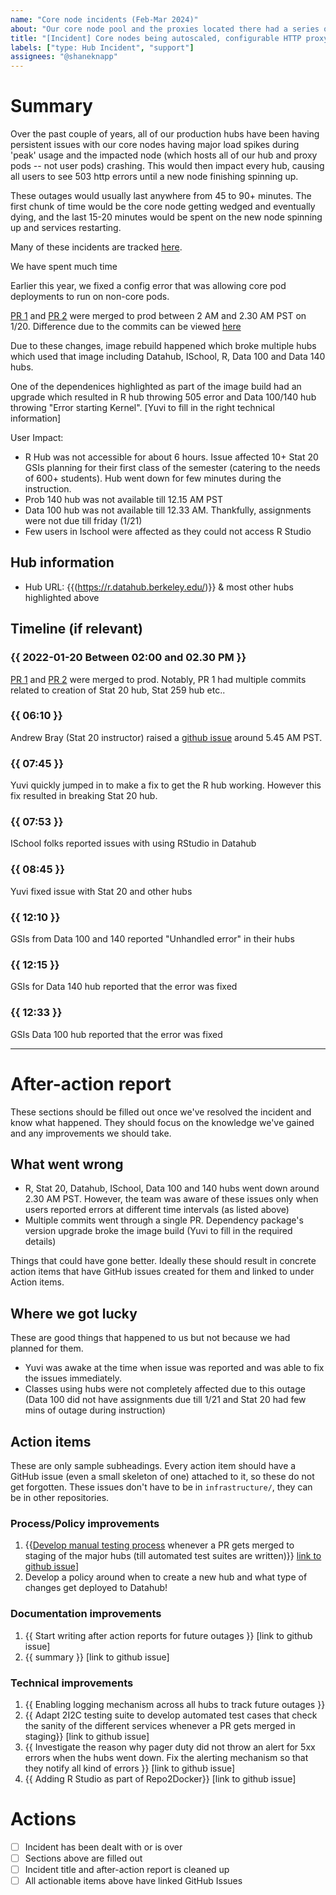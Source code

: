 ```yaml
---
name: "Core node incidents (Feb-Mar 2024)"
about: "Our core node pool and the proxies located there had a series of issues."
title: "[Incident] Core nodes being autoscaled, configurable HTTP proxy crashes"
labels: ["type: Hub Incident", "support"]
assignees: "@shaneknapp"
---
```


# Summary

Over the past couple of years, all of our production hubs have been having
persistent issues with our core nodes having major load spikes during 'peak'
usage and the impacted node (which hosts all of our hub and proxy pods -- not
user pods) crashing. This would then impact every hub, causing all users to 
see 503 http errors until a new node finishing spinning up.

These outages would usually last anywhere from 45 to 90+ minutes.  The first
chunk of time would be the core node getting wedged and eventually dying, and
the last 15-20 minutes would be spent on the new node spinning up and services
restarting.

Many of these incidents are tracked [here](https://github.com/berkeley-dsep-infra/datahub/issues/2791).

We have spent much time 

Earlier this year, we fixed a config error that was allowing core pod
deployments to run on non-core pods.

[PR 1](https://github.com/berkeley-dsep-infra/datahub/pull/3161) and [PR 2](https://github.com/berkeley-dsep-infra/datahub/pull/3164/commits/a3fc71d5a68b030cda91029b5dbb6c01c0eec8fe) were merged to prod between 2 AM and 2.30 AM PST on 1/20. Difference due to the commits can be viewed [here](https://github.com/berkeley-dsep-infra/datahub/pull/3151/files#diff-72ab2727eb8dffad68933fd8e624ef3126cc0a107685c3f0e16fcee62fc77c76)

Due to these changes, image rebuild happened which broke multiple hubs which used that image including Datahub, ISchool, R, Data 100 and Data 140 hubs. 

One of the dependenices highlighted as part of the image build had an upgrade which resulted in R hub throwing 505 error and Data 100/140 hub throwing "Error starting Kernel". [Yuvi to fill in the right technical information]

User Impact:

<!-- 
Quick summary of the problem. Update this section as we learn more, answering:

- what user impact was
- how long it was
- what went wrong and how we fixed it.
-->

- R Hub was not accessible for about 6 hours. Issue affected 10+ Stat 20 GSIs planning for their first class of the semester (catering to the needs of 600+ students). Hub went down for few minutes during the instruction. 
- Prob 140 hub was not available till 12.15 AM PST
- Data 100 hub was not available till 12.33 AM. Thankfully, assignments were not due till friday (1/21)
- Few users in Ischool were affected as they could not access R Studio

## Hub information

- Hub URL: {{(https://r.datahub.berkeley.edu/)}} & most other hubs highlighted above

## Timeline (if relevant)

### {{ 2022-01-20 Between 02:00 and 02.30 PM }}
[PR 1](https://github.com/berkeley-dsep-infra/datahub/pull/3161) and [PR 2](https://github.com/berkeley-dsep-infra/datahub/pull/3164/commits/a3fc71d5a68b030cda91029b5dbb6c01c0eec8fe) were merged to prod. Notably, PR 1 had multiple commits related to creation of Stat 20 hub, Stat 259 hub etc..

### {{ 06:10 }}

Andrew Bray (Stat 20 instructor) raised a [github issue](https://github.com/berkeley-dsep-infra/datahub/issues/3166) around 5.45 AM PST. 

### {{ 07:45 }}

Yuvi quickly jumped in to make a fix to get the R hub working. However this fix resulted in breaking Stat 20 hub.

### {{ 07:53 }}

ISchool folks reported issues with using RStudio in Datahub

### {{ 08:45 }}

Yuvi fixed issue with Stat 20 and other hubs

### {{ 12:10 }}
GSIs from Data 100 and 140 reported "Unhandled error" in their hubs

### {{ 12:15 }}
GSIs for Data 140 hub reported that the error was fixed

### {{ 12:33 }}
GSIs Data 100 hub reported that the error was fixed

---

# After-action report

These sections should be filled out once we've resolved the incident and know what happened.
They should focus on the knowledge we've gained and any improvements we should take.

## What went wrong

- R, Stat 20, Datahub, ISchool, Data 100 and 140 hubs went down around 2.30 AM PST. However, the team was aware of these issues only when users reported errors at different time intervals (as listed above)
- Multiple commits went through a single PR. Dependency package's version upgrade broke the image build (Yuvi to fill in the required details)

Things that could have gone better. Ideally these should result in concrete
action items that have GitHub issues created for them and linked to under
Action items. 

## Where we got lucky

These are good things that happened to us but not because we had planned for them.

- Yuvi was awake at the time when issue was reported and was able to fix the issues immediately. 
- Classes using hubs were not completely affected due to this outage (Data 100 did not have assignments due till 1/21 and Stat 20 had few mins of outage during instruction)

## Action items

These are only sample subheadings. Every action item should have a GitHub issue
(even a small skeleton of one) attached to it, so these do not get forgotten. These issues don't have to be in `infrastructure/`, they can be in other repositories.

### Process/Policy improvements

1. {{[Develop manual testing process](https://github.com/berkeley-dsep-infra/datahub/issues/2953) whenever a PR gets merged to staging of the major hubs (till automated test suites are written)}} [link to github issue](https://github.com/berkeley-dsep-infra/datahub/issues/2953)]
2. Develop a policy around when to create a new hub and what type of changes get deployed to Datahub! 

### Documentation improvements

1. {{ Start writing after action reports for future outages }} [link to github issue]
2. {{ summary }} [link to github issue]

### Technical improvements

1. {{ Enabling logging mechanism across all hubs to track future outages }}
2. {{ Adapt 2I2C testing suite to develop automated test cases that check the sanity of the different services whenever a PR gets merged in staging}} [link to github issue]
3. {{ Investigate the reason why pager duty did not throw an alert for 5xx errors when the hubs went down. Fix the alerting mechanism so that they notify all kind of errors }} [link to github issue]
4. {{ Adding R Studio as part of Repo2Docker}} [link to github issue]

# Actions

- [ ] Incident has been dealt with or is over
- [ ] Sections above are filled out
- [ ] Incident title and after-action report is cleaned up
- [ ] All actionable items above have linked GitHub Issues